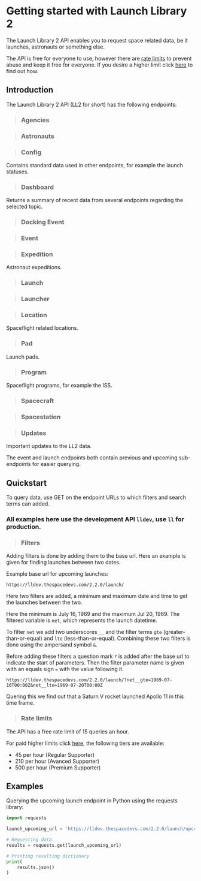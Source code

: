 # Getting started with Launch Library 2

The Launch Library 2 API enables you to request space related data, be it launches, astronauts or something else.

The API is free for everyone to use, however there are [rate limits](#rate-limits) to prevent abuse and keep it free for everyone.
If you desire a higher limit click [here](../faqs/faq_LL2.md#how-do-i-get-an-api-key) to find out how.

## Introduction

The Launch Library 2 API (LL2 for short) has the following endpoints:

> ### Agencies

> ### Astronauts

> ### Config

Contains standard data used in other endpoints, for example the launch statuses.

> ### Dashboard

Returns a summary of recent data from several endpoints regarding the selected topic.

> ### Docking Event

> ### Event

> ### Expedition

Astronaut expeditions.

> ### Launch

> ### Launcher

> ### Location

Spaceflight related locations.

> ### Pad

Launch pads.

> ### Program

Spaceflight programs, for example the ISS.

> ### Spacecraft

> ### Spacestation

> ### Updates

Important updates to the LL2 data.

The event and launch endpoints both contain previous and upcoming sub-endpoints for easier querying.

## Quickstart

To query data, use GET on the endpoint URLs to which filters and search terms can added.

### All examples here use the development API `lldev`, use `ll` for production.

> ### Filters

Adding filters is done by adding them to the base url.
Here an example is given for finding launches between two dates.

Example base url for upcoming launches:

```
https://lldev.thespacedevs.com/2.2.0/launch/
```

Here two filters are added, a minimum and maximum date and time to get the launches between the two.

Here the minimum is July 16, 1969 and the maximum Jul 20, 1969.
The filtered variable is `net`, which represents the launch datetime.

To filter `net` we add two underscores `__` and the filter terms `gte` (greater-than-or-equal) and `lte` (less-than-or-equal).
Combining these two filters is done using the ampersand symbol `&`.

Before adding these filters a question mark `?` is added after the base url to indicate the start of parameters.
Then the filter parameter name is given with an equals sign `=` with the value following it.

```
https://lldev.thespacedevs.com/2.2.0/launch/?net__gte=1969-07-16T00:00Z&net__lte=1969-07-20T00:00Z
```

Quering this we find out that a Saturn V rocket launched Apollo 11 in this time frame.

> ### Rate limits

The API has a free rate limit of 15 queries an hour.

For paid higher limits click [here](../faqs/faq_LL2.md#how-do-i-get-an-api-key), the following tiers are available:

- 45 per hour (Regular Supporter)
- 210 per hour (Avanced Supporter)
- 500 per hour (Premium Supporter)

## Examples

Querying the upcoming launch endpoint in Python using the requests library:

```python
import requests

launch_upcoming_url = 'https://lldev.thespacedevs.com/2.2.0/launch/upcoming/'

# Requesting data
results = requests.get(launch_upcoming_url)

# Printing resulting dictionary
print(
    results.json()
)
```
